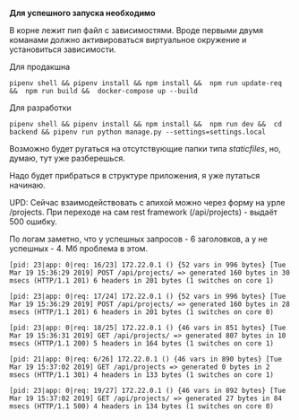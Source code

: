 **Для успешного запуска необходимо**

В корне лежит пип файл с зависимостями.
Вроде первыми двумя команами должно активироваться виртуальное окружение и установиться зависимости.

Для продакшна

`
pipenv shell &&
pipenv install &&
npm install && 
npm run update-req && 
npm run build && 
docker-compose up --build
`

Для разработки

`
pipenv shell &&
pipenv install &&
npm install && 
npm run dev && 
cd backend &&
pipenv run python manage.py --settings=settings.local
`


Возможно будет ругаться на отсутствующие папки типа _staticfiles_,
но, думаю, тут уже разберешься.

Надо будет прибраться в структуре приложения, я уже путаться начинаю.


UPD: Сейчас взаимодействовать с апихой можно через форму на урле /projects.
При переходе на сам rest framework (/api/projects) - выдаёт 500 ошибку.

По логам заметно, что у успешных запросов - 6 заголовков, а у не успешных - 4.
Мб проблема в этом. 

`
[pid: 23|app: 0|req: 16/23] 172.22.0.1 () {52 vars in 996 bytes} [Tue Mar 19 15:36:29 2019] POST /api/projects/ => generated 160 bytes in 30 msecs (HTTP/1.1 201) 6 headers in 201 bytes (1 switches on core 1)
`

`
[pid: 23|app: 0|req: 17/24] 172.22.0.1 () {52 vars in 996 bytes} [Tue Mar 19 15:36:29 2019] POST /api/projects/ => generated 160 bytes in 28 msecs (HTTP/1.1 201) 6 headers in 201 bytes (1 switches on core 0)
`

`
[pid: 23|app: 0|req: 18/25] 172.22.0.1 () {46 vars in 851 bytes} [Tue Mar 19 15:36:31 2019] GET /api/projects/ => generated 807 bytes in 10 msecs (HTTP/1.1 200) 5 headers in 164 bytes (1 switches on core 1)
`

`
[pid: 21|app: 0|req: 6/26] 172.22.0.1 () {46 vars in 890 bytes} [Tue Mar 19 15:37:02 2019] GET /api/projects => generated 0 bytes in 2 msecs (HTTP/1.1 301) 4 headers in 133 bytes (1 switches on core 1)
`

`
[pid: 23|app: 0|req: 19/27] 172.22.0.1 () {46 vars in 892 bytes} [Tue Mar 19 15:37:02 2019] GET /api/projects/ => generated 27 bytes in 84 msecs (HTTP/1.1 500) 4 headers in 134 bytes (1 switches on core 0)
`
